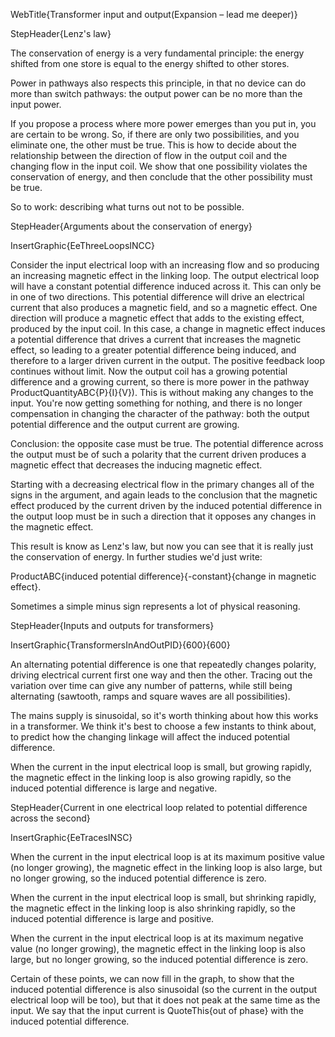 WebTitle{Transformer input and output(Expansion &ndash; lead me deeper)}

StepHeader{Lenz's law}

The conservation of energy is a very fundamental principle: the energy shifted from one store is equal to the energy shifted to other stores.

Power in pathways also respects this principle, in that no device can do more than switch pathways: the output power can be no more than the input power.

If you propose a process where more power emerges than you put in, you are certain to be wrong. So, if there are only two possibilities, and you eliminate one, the other must be true. This is how to decide about the relationship between the direction of flow in the output coil and the changing flow in the input coil. We show that one possibility violates the conservation of energy, and then conclude that the other possibility must be true.

So to work: describing what turns out not to be possible.

StepHeader{Arguments about the conservation of energy}

InsertGraphic{EeThreeLoopsINCC}

Consider the input electrical loop with an increasing flow and so producing an increasing magnetic effect in the linking loop. The output electrical loop will have a constant potential difference induced across it. This can only be in one of two directions. This potential difference will drive an electrical current that also produces a magnetic field, and so a magnetic effect. One direction will produce a magnetic effect that adds to the existing effect, produced by the input coil. In this case, a change in magnetic effect induces a potential difference that drives a current that increases the magnetic effect, so leading to a greater potential difference being induced, and therefore to a larger driven current in the output. The positive feedback loop continues without limit. Now the output coil has a growing potential difference and a growing current, so there is more power in the pathway ProductQuantityABC{P}{I}{V}). This is without making any changes to the input. You're now getting something for nothing, and there is no longer compensation in changing the character of the pathway: both the output potential difference and the output current are growing.

Conclusion: the opposite case must be true. The potential difference across the output must be of such a polarity that the current driven produces a magnetic effect that decreases the inducing magnetic effect.

Starting with a decreasing electrical flow in the primary changes all of the signs in the argument, and again leads to the conclusion that the magnetic effect produced by the current driven by the induced potential difference in the output loop must be in such a direction that it opposes any changes in the magnetic effect.

This result is know as Lenz's law, but now you can see that it is really just the conservation of energy. In further studies we'd just write:

ProductABC{induced potential difference}{-constant}{change in magnetic effect}.

Sometimes a simple minus sign represents a lot of physical reasoning.

StepHeader{Inputs and outputs for transformers}

InsertGraphic{TransformersInAndOutPID}{600}{600}

An alternating potential difference is one that repeatedly changes polarity, driving electrical current first one way and then the other. Tracing out the variation over time can give any number of patterns, while still being alternating (sawtooth, ramps and square waves are all possibilities).

The mains supply is sinusoidal, so it's worth thinking about how this works in a transformer. We think it's best to choose a few instants to think about, to predict how the changing linkage will affect the induced potential difference.

When the current in the input electrical loop is small, but growing rapidly, the magnetic effect in the linking loop is also growing rapidly, so the induced potential difference is large and negative.

StepHeader{Current in one electrical loop related to potential difference across the second}

InsertGraphic{EeTracesINSC}

When the current in the input electrical loop is at its maximum positive value (no longer growing), the magnetic effect in the linking loop is also large, but no longer growing, so the induced potential difference is zero.

When the current in the input electrical loop is small, but shrinking rapidly, the magnetic effect in the linking loop is also shrinking rapidly, so the induced potential difference is large and positive.

When the current in the input electrical loop is at its maximum negative value (no longer growing), the magnetic effect in the linking loop is also large, but no longer growing, so the induced potential difference is zero.

Certain of these points, we can now fill in the graph, to show that the induced potential difference is also sinusoidal (so the current in the output electrical loop will be too), but that it does not peak at the same time as the input. We say that the input current is QuoteThis{out of phase} with the induced potential difference.

